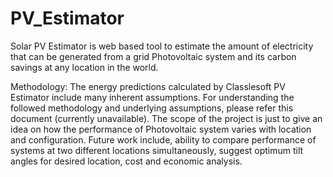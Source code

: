 # PV_Estimator

Solar PV Estimator is web based tool to estimate the amount of electricity that can be generated from a grid Photovoltaic 
system and its carbon savings at any location in the world.

Methodology:
The energy predictions calculated by Classlesoft PV Estimator include many inherent assumptions. For understanding the 
followed methodology and underlying assumptions, please refer this document (currently unavailable). The scope of the project
is just to give an idea on how the performance of Photovoltaic system varies with location and configuration. 
Future work include, ability to compare performance of systems at two different locations simultaneously, suggest optimum tilt 
angles for desired location, cost and economic analysis. 
